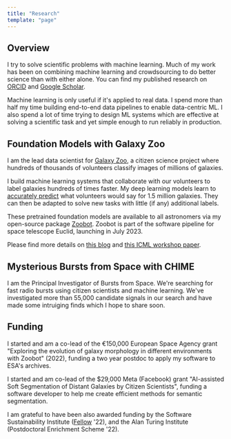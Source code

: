 ```yaml
---
title: "Research"
template: "page"
---
```


## Overview

I try to solve scientific problems with machine learning. Much of my work has been on combining machine learning and crowdsourcing to do better science than with either alone. 
You can find my published research on [ORCID](https://orcid.org/0000-0002-6408-4181) and [Google Scholar](https://scholar.google.co.uk/citations?user=mfQ57x8AAAAJ&hl=en). 

Machine learning is only useful if it's applied to real data.
I spend more than half my time building end-to-end data pipelines to enable data-centric ML.
I also spend a lot of time trying to design ML systems which are effective at solving a scientific task and yet simple enough to run reliably in production. 
<!-- In industry terms, I would say I'm somewhere between a machine learning researcher and a machine learning engineer. -->

## Foundation Models with Galaxy Zoo

I am the lead data scientist for [Galaxy Zoo](https://www.galaxyzoo.org), a citizen science project where hundreds of thousands of volunteers classify images of millions of galaxies. 

I build machine learning systems that collaborate with our volunteers to label galaxies hundreds of times faster. My deep learning models learn to [accurately predict](https://arxiv.org/abs/2102.08414) what volunteers would say for 1.5 million galaxies. They can then be adapted to solve new tasks with little (if any) additional labels.

These pretrained foundation models are available to all astronomers via my open-source package [Zoobot](https://github.com/mwalmsley/zoobot). Zoobot is part of the software pipeline for space telescope Euclid, launching in July 2023.

Please find more details on [this blog](https://walmsley.dev/posts/practical-galaxy-tools) and [this ICML workshop paper](https://arxiv.org/abs/2206.11927).

<!-- 
Two techniques I've found important for training effective foundation models are hybrid contrastive learning and active learning.

### Hybrid Contrastive Learning

[this blog](https://walmsley.dev/posts/galaxy-foundation-models)

### Active Learning

[TensorFlow blog](https://blog.tensorflow.org/2020/05/galaxy-zoo-classifying-galaxies-with-crowdsourcing-and-active-learning.html)

[here](https://walmsley.dev/posts/scaling-galaxy-zoo) production -->

## Mysterious Bursts from Space with CHIME

I am the Principal Investigator of Bursts from Space. We're searching for fast radio bursts using citizen scientists and machine learning. We've investigated more than 55,000 candidate signals in our search and have made some intruiging finds which I hope to share soon.

## Funding

I started and am a co-lead of the €150,000 European Space Agency grant "Exploring the evolution of galaxy morphology in different environments with Zoobot" (2022), funding a two year postdoc to apply my software to ESA's archives.

I started and am co-lead of the $29,000 Meta (Facebook) grant "AI-assisted Soft Segmentation of Distant Galaxies by Citizen Scientists", funding a software developer to help me create efficient methods for semantic segmentation.

I am grateful to have been also awarded funding by the Software Sustainability Institute ([Fellow](https://www.software.ac.uk/about/fellows/mike-walmsley) '22), and the Alan Turing Institute (Postdoctoral Enrichment Scheme '22).

<!-- ## Principles

Whatever I work on, I find these principles helpful.


### Embrace Uncertainty

Science demands quantified uncertainty, on both our measurements and our predictions. Unfortunately, most machine learning methods don't deal well with uncertainty. Deep neural networks tend to be overconfident, for example, which prevents scientists from relying on them. But Bayesian deep learning can help mitigate this. And once we have trustworthy uncertainties, we can use them to do cool stuff like active learning.

### Design Systems, not SOTA

Much CS research focuses on showing state-of-the-art (SOTA) results on carefully constructed benchmarks.
However, as scientists, we require our methods to work reliably on real data. Real data is often very different to common benchmarks (highly uncertain, heteroskedastic, imbalanced, etc.) and so models that do well on benchmarks often fail in practice.
Collaborating with CS researchers to understand and tailor our methods is obviously helpful.
More broadly, I try to break free of the SOTA paper mentality and do what works. 
I aim to build systems that (hopefully) perform greater than the sum of their parts. -->
